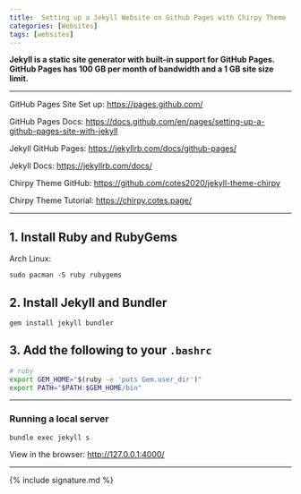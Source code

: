 ```yaml
---
title:  Setting up a Jekyll Website on Github Pages with Chirpy Theme
categories: [Websites]
tags: [websites]
---
```


**Jekyll is a static site generator with built-in support for GitHub Pages. GitHub Pages has 100 GB per month of bandwidth and a 1 GB site size limit.**

---

GitHub Pages Site Set up:
<a href="https://pages.github.com/" target="_blank">https://pages.github.com/</a>

GitHub Pages Docs:
<a href="https://docs.github.com/en/pages/setting-up-a-github-pages-site-with-jekyll" target="_blank">https://docs.github.com/en/pages/setting-up-a-github-pages-site-with-jekyll</a>

Jekyll GitHub Pages:
<a href="https://jekyllrb.com/docs/github-pages/" target="_blank">https://jekyllrb.com/docs/github-pages/</a>

Jekyll Docs:
<a href="https://jekyllrb.com/docs/" target="_blank">https://jekyllrb.com/docs/</a>

Chirpy Theme GitHub: 
<a href="https://github.com/cotes2020/jekyll-theme-chirpy" target="_blank">https://github.com/cotes2020/jekyll-theme-chirpy</a>

Chirpy Theme Tutorial: 
<a href="https://chirpy.cotes.page/" target="_blank">https://chirpy.cotes.page/</a>

---

## 1. Install Ruby and RubyGems

Arch Linux:
```terminal
sudo pacman -S ruby rubygems
```
## 2. Install Jekyll and Bundler

```terminal
gem install jekyll bundler
```
## 3. Add the following to your `.bashrc`

```sh
# ruby
export GEM_HOME="$(ruby -e 'puts Gem.user_dir')"
export PATH="$PATH:$GEM_HOME/bin"
```
---

### Running a local server

```terminal
bundle exec jekyll s
```

View in the browser:
<a href="http://127.0.0.1:4000/" target="_blank">http://127.0.0.1:4000/</a>

---

{% include signature.md %}